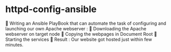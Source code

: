 # httpd-config-ansible

🔰 Writing an Ansible PlayBook that can automate the task of configuring and launching our own Apache webserver :
🔹 Downloading the Apache webserver on target node
🔹 Copying the webpages in Document Root
🔹 Starting the services
🔹 Result : Our website got hosted just within few minutes.
